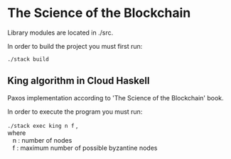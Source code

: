 # The Science of the Blockchain

Library modules are located in ./src.

In order to build the project you must first run:

```
./stack build
```

## **King algorithm in Cloud Haskell**

Paxos implementation according to 'The Science of the Blockchain' book.

In order to execute the program you must run:

``` ./stack exec king n f ``` , <br>
where <br>
&nbsp;&nbsp;  n : number of nodes <br>
&nbsp;&nbsp;  f : maximum number of possible byzantine nodes
